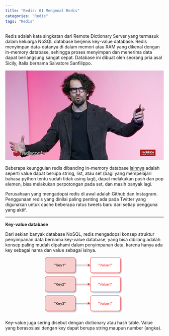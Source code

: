 ```yaml
---
title: "Redis: 01 Mengenal Redis"
categories: "Redis"
tags: "Redis"
---
```


Redis adalah kata singkatan dari Remote Dictionary Server yang termasuk dalam keluarga NoSQL database berjenis key-value database. Redis menyimpan data-datanya di dalam memori atau RAM yang dikenal dengan in-memory database, sehingga proses menyimpan dan menerima data dapat berlangsung sangat cepat. Database ini dibuat oleh seorang pria asal Sicily, Italia bernama Salvatore Sanﬁlippo.  

![Salvatore Sanﬁlippo - Founder Redis](/assets/images/redis/redis-01-founder.png)

Beberapa keunggulan redis dibanding in-memory database [lainnya](https://en.wikipedia.org/wiki/List_of_in-memory_databases) adalah seperti value dapat berupa string, list, atau set (bagi yang mempelajari bahasa python tentu sudah tidak asing lagi), dapat melakukan push dan pop elemen, bisa melakukan perpotongan pada set, dan masih banyak lagi.  

Perusahaan yang mengadopsi redis di awal adalah Github dan Instagram. Penggunaan redis yang dinilai paling penting ada pada Twitter yang digunakan untuk cache beberapa ratus tweets baru dari setiap pengguna yang aktif.  

----

**Key-value database**

Dari sekian banyak database NoSQL, redis mengadopsi konsep struktur penyimpanan data bernama key-value database, yang bisa dibilang adalah konsep paling mudah dipahami dalam penyimpanan data, karena hanya ada key sebagai nama dan value sebagai isinya.  

<p align="center">
  <img src="/assets/images/redis/redis-01-key-value-stores.png" alt="Struktur Penyimpanan Key Value" title="Struktur Penyimpanan Key Value" />
</p>

Key-value juga sering disebut dengan dictionary atau hash table. Value yang berasosiasi dengan key dapat berupa string maupun number (angka).  